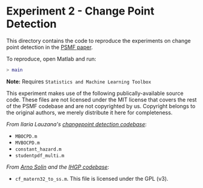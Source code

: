 # Experiment 2 - Change Point Detection

This directory contains the code to reproduce the experiments on change point 
detection in the [PSMF paper](https://arxiv.org/abs/1910.03906).

To reproduce, open Matlab and run:

```matlab
> main
```

**Note:** Requires `Statistics and Machine Learning Toolbox`

This experiment makes use of the following publically-available source code. 
These files are not licensed under the MIT license that covers the rest of the 
PSMF codebase and are not copyrighted by us. Copyright belongs to the original 
authors, we merely distribute it here for completeness.

*From Ilaria Lauzana's [changepoint detection 
codebase](https://github.com/epfl-lasa/changepoint-detection)*:

 - ``MBOCPD.m``
 - ``MVBOCPD.m``
 - ``constant_hazard.m``
 - ``studentpdf_multi.m``

*From [Arno Solin](https://users.aalto.fi/~asolin/) and the [IHGP 
codebase](https://github.com/AaltoML/IHGP)*:

 - ``cf_matern32_to_ss.m``. This file is licensed under the GPL (v3).
